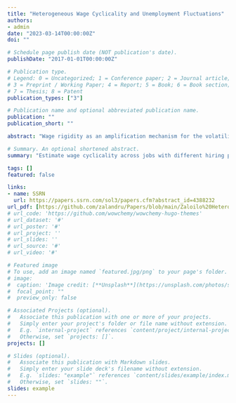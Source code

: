 ```yaml
---
title: "Heterogeneous Wage Cyclicality and Unemployment Fluctuations"
authors:
- admin
date: "2023-03-14T00:00:00Z"
doi: ""

# Schedule page publish date (NOT publication's date).
publishDate: "2017-01-01T00:00:00Z"

# Publication type.
# Legend: 0 = Uncategorized; 1 = Conference paper; 2 = Journal article;
# 3 = Preprint / Working Paper; 4 = Report; 5 = Book; 6 = Book section;
# 7 = Thesis; 8 = Patent
publication_types: ["3"]

# Publication name and optional abbreviated publication name.
publication: ""
publication_short: ""

abstract: "Wage rigidity as an amplification mechanism for the volatility of unemployment requires that jobs with rigid wages actually hire unemployed workers (rather than poach them from other firms). I differentiate jobs based on their hiring pool: whether they hire mostly unemployed or employed workers - and separately estimate their wage cyclicality. Using French matched employer-employee panel data, I find that wage rigidity varies significantly across jobs, with those engaging in worker poaching exhibiting more cyclical wages. I develop a labor search model with separation of search and heterogeneous wage cyclicality to measure the importance of distinguishing jobs by their hiring pool. The model reveals that rigid wages in jobs hiring unemployed workers have a disproportionately large effect on unemployment volatility compared to jobs poaching workers. Incorporating this heterogeneity yields a 20% increase in unemployment volatility."

# Summary. An optional shortened abstract.
summary: "Estimate wage cyclicality across jobs with different hiring pools. Firms hiring unemployed workers have the most rigid wages, which helps amplify unemployment volatility."

tags: []
featured: false

links:
- name: SSRN
  url: https://papers.ssrn.com/sol3/papers.cfm?abstract_id=4388232
url_pdf: [https://github.com/zalandru/Papers/blob/main/Zaloilo%20Heterogeneous%20Wage%20Cyclicality%20and%20Unemployment%20Fluctuations.pdf]
# url_code: 'https://github.com/wowchemy/wowchemy-hugo-themes'
# url_dataset: '#'
# url_poster: '#'
# url_project: ''
# url_slides: ''
# url_source: '#'
# url_video: '#'

# Featured image
# To use, add an image named `featured.jpg/png` to your page's folder. 
# image:
#  caption: 'Image credit: [**Unsplash**](https://unsplash.com/photos/s9CC2SKySJM)'
#  focal_point: ""
#  preview_only: false

# Associated Projects (optional).
#   Associate this publication with one or more of your projects.
#   Simply enter your project's folder or file name without extension.
#   E.g. `internal-project` references `content/project/internal-project/index.md`.
#   Otherwise, set `projects: []`.
projects: []

# Slides (optional).
#   Associate this publication with Markdown slides.
#   Simply enter your slide deck's filename without extension.
#   E.g. `slides: "example"` references `content/slides/example/index.md`.
#   Otherwise, set `slides: ""`.
slides: example
---
```

